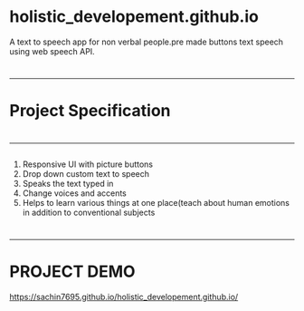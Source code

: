 # holistic_developement.github.io
A text to speech app for non verbal people.pre made buttons text speech using web speech API.
# <hr>
# Project Specification
# <hr>
1. Responsive UI with picture buttons
2. Drop down custom text to speech
3. Speaks the text typed in
4. Change voices and accents
5. Helps to learn various things at one place(teach about human emotions in addition to conventional subjects
# <hr>
# PROJECT DEMO
https://sachin7695.github.io/holistic_developement.github.io/
